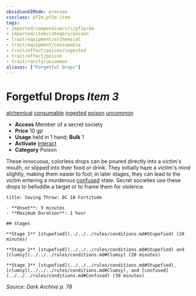 ```yaml
---
obsidianUIMode: preview
cssclass: pf2e,pf2e-item
tags:
- imported/compendium/src/pf2e/da
- imported/item/category/poison
- trait/equipment/alchemical
- trait/equipment/consumable
- trait/effect/poison/ingested
- trait/effect/poison
- trait/rarity/uncommon
aliases: ["Forgetful Drops"]
---
```

# Forgetful Drops *Item 3*  
[alchemical](alchemical.md)  [consumable](consumable.md)  [ingested](ingested.md)  [poison](rules/traits/poison.md)  [uncommon](uncommon.md)  

- **Access** Member of a secret society
- **Price** 10 gp
- **Usage** held in 1 hand; **Bulk** 1
- **Activate** [Interact](interact.md)
- **Category** Poison

These innocuous, colorless drops can be poured directly into a victim's mouth, or slipped into their food or drink. They initially haze a victim's mind slightly, making them easier to fool; in later stages, they can lead to the victim entering a murderous [confused](conditions.md#Confused) state. Secret societies use these drops to befuddle a target or to frame them for violence.

```ad-inline-affliction
title: Saving Throw: DC 18 Fortitude

- **Onset**: 5 minutes
- **Maximum Duration**: 1 hour

## Stages

**Stage 1** [stupefied](../../../rules/conditions.md#Stupefied) (10 minutes)

**Stage 2** [stupefied](../../../rules/conditions.md#Stupefied) and [clumsy](../../../rules/conditions.md#Clumsy) (20 minutes)

**Stage 3** [stupefied](../../../rules/conditions.md#Stupefied), [clumsy](../../../rules/conditions.md#Clumsy), and [confused](../../../rules/conditions.md#Confused) (30 minutes)
```

*Source: Dark Archive p. 78*
